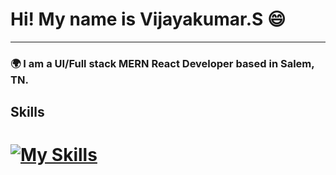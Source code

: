 

# Hi! My name is Vijayakumar.S 😄
***
### 🌍  I am a UI/Full stack MERN React Developer based in Salem, TN.

## Skills
# [![My Skills](https://skillicons.dev/icons?i=js,html,css,bootstrap,mongodb,react,jquery,express)](https://skillicons.dev)
